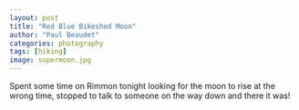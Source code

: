 ```yaml
---
layout: post
title: "Red Blue Bikeshed Moon"
author: "Paul Beaudet"
categories: photography
tags: [hiking]
image: supermoon.jpg
---
```


Spent some time on Rimmon tonight looking for the moon to rise at the wrong time, stopped to talk to someone on the way down and there it was!
